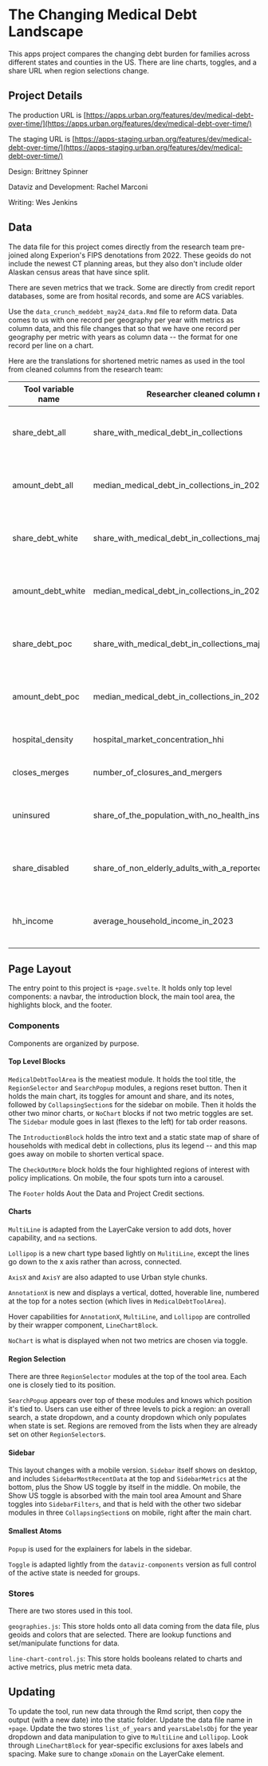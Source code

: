 # The Changing Medical Debt Landscape

This apps project compares the changing debt burden for families across different states and counties in the US. There are line charts, toggles, and a share URL when region selections change.

## Project Details

The production URL is [https://apps.urban.org/features/dev/medical-debt-over-time/](https://apps.urban.org/features/dev/medical-debt-over-time/)

The staging URL is [https://apps-staging.urban.org/features/dev/medical-debt-over-time/](https://apps-staging.urban.org/features/dev/medical-debt-over-time/)

Design: Brittney Spinner

Dataviz and Development: Rachel Marconi

Writing: Wes Jenkins

## Data

The data file for this project comes directly from the research team pre-joined along Experion's FIPS denotations from 2022. These geoids do not include the newest CT planning areas, but they also don't include older Alaskan census areas that have since split.

There are seven metrics that we track. Some are directly from credit report databases, some are from hosital records, and some are ACS variables.

Use the `data_crunch_meddebt_may24_data.Rmd` file to reform data. Data comes to us with one record per geography per year with metrics as column data, and this file changes that so that we have one record per geography per metric with years as column data -- the format for one record per line on a chart.

Here are the translations for shortened metric names as used in the tool from cleaned columns from the research team:

| Tool variable name | Researcher cleaned column name                               | Years       | Source                                  | 
| ------------------ | ------------------------------------------------------------ | ----------- | --------------------------------------- |
| share_debt_all     | share_with_medical_debt_in_collections                       | 2011 - 2023 | Urban Institute credit bureau data      |
| amount_debt_all    | median_medical_debt_in_collections_in_2023                   | 2011 - 2023 | Urban Institute credit bureau data      |
| share_debt_white   | share_with_medical_debt_in_collections_majority_white        | 2011 - 2023 | Urban Institute credit bureau data      |
| amount_debt_white  | median_medical_debt_in_collections_in_2023_majority_white    | 2011 - 2023 | Urban Institute credit bureau data      |
| share_debt_poc     | share_with_medical_debt_in_collections_majority_of_color     | 2011 - 2023 | Urban Institute credit bureau data      |
| amount_debt_poc    | median_medical_debt_in_collections_in_2023_majority_of_color | 2011 - 2023 | Urban Institute credit bureau data      |
| hospital_density   | hospital_market_concentration_hhi                            | 2011 - 2022 | American Hospital Association           |
| closes_merges      | number_of_closures_and_mergers                               | 2011 - 2022 | CMS provider of service                 |
| uninsured          | share_of_the_population_with_no_health_insurance_coverage    | 2011 - 2022 | ACS: counties: 5-year, state+US, 1-year |
| share_disabled     | share_of_non_elderly_adults_with_a_reported_disability       | 2011 - 2022 | ACS: counties: 5-year, state+US, 1-year |
| hh_income          | average_household_income_in_2023                             | 2011 - 2022 | ACS: counties: 5-year, state+US, 1-year |

## Page Layout

The entry point to this project is `+page.svelte`. It holds only top level components: a navbar, the introduction block, the main tool area, the highlights block, and the footer.

### Components

Components are organized by purpose.

#### Top Level Blocks

`MedicalDebtToolArea` is the meatiest module. It holds the tool title, the `RegionSelector` and `SearchPopup` modules, a regions reset button. Then it holds the main chart, its toggles for amount and share, and its notes, followed by `CollapsingSection`s for the sidebar on mobile. Then it holds the other two minor charts, or `NoChart` blocks if not two metric toggles are set. The `Sidebar` module goes in last (flexes to the left) for tab order reasons.

The `IntroductionBlock` holds the intro text and a static state map of share of households with medical debt in collections, plus its legend -- and this map goes away on mobile to shorten vertical space.

The `CheckOutMore` block holds the four highlighted regions of interest with policy implications. On mobile, the four spots turn into a carousel.

The `Footer` holds Aout the Data and Project Credit sections.

#### Charts

`MultiLine` is adapted from the LayerCake version to add dots, hover capability, and `na` sections.

`Lollipop` is a new chart type based lightly on `MulitiLine`, except the lines go down to the x axis rather than across, connected.

`AxisX` and `AxisY` are also adapted to use Urban style chunks.

`AnnotationX` is new and displays a vertical, dotted, hoverable line, numbered at the top for a notes section (which lives in `MedicalDebtToolArea`).

Hover capabilities for `AnnotationX`, `MultiLine`, and `Lollipop` are controlled by their wrapper component, `LineChartBlock`.

`NoChart` is what is displayed when not two metrics are chosen via toggle.

#### Region Selection

There are three `RegionSelector` modules at the top of the tool area. Each one is closely tied to its position.

`SearchPopup` appears over top of these modules and knows which position it's tied to. Users can use either of three levels to pick a region: an overall search, a state dropdown, and a county dropdown which only populates when state is set. Regions are removed from the lists when they are already set on other `RegionSelector`s.

#### Sidebar

This layout changes with a mobile version. `Sidebar` itself shows on desktop, and includes `SidebarMostRecentData` at the top and `SidebarMetrics` at the bottom, plus the Show US toggle by itself in the middle. On mobile, the Show US toggle is absorbed with the main tool area Amount and Share toggles into `SidebarFilters`, and that is held with the other two sidebar modules in three `CollapsingSection`s on mobile, right after the main chart.

#### Smallest Atoms

`Popup` is used for the explainers for labels in the sidebar.

`Toggle` is adapted lightly from the `dataviz-components` version as full control of the active state is needed for groups.

### Stores

There are two stores used in this tool.

`geographies.js`: This store holds onto all data coming from the data file, plus geoids and colors that are selected. There are lookup functions and set/manipulate functions for data.

`line-chart-control.js`: This store holds booleans related to charts and active metrics, plus metric meta data.

## Updating

To update the tool, run new data through the Rmd script, then copy the output (with a new date) into the static folder. Update the data file name in `+page`. Update the two stores `list_of_years` and `yearsLabelsObj` for the year dropdown and data manipulation to give to `MultiLine` and `Lollipop`. Look through `LineChartBlock` for year-specific exclusions for axes labels and spacing. Make sure to change `xDomain` on the LayerCake element.
